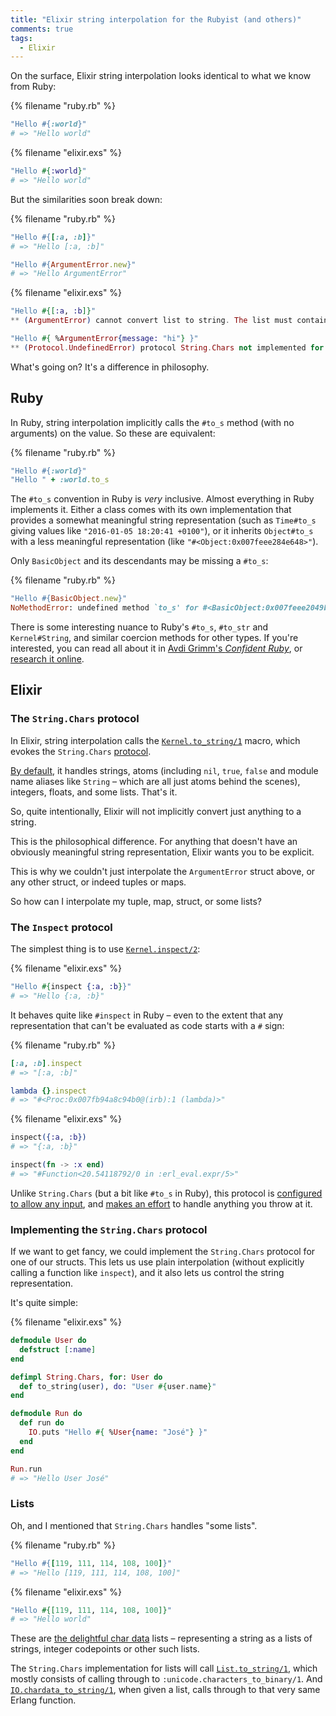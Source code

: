 ```yaml
---
title: "Elixir string interpolation for the Rubyist (and others)"
comments: true
tags:
  - Elixir
---
```


On the surface, Elixir string interpolation looks identical to what we know from Ruby:

{% filename "ruby.rb" %}
``` ruby ruby.rb
"Hello #{:world}"
# => "Hello world"
```

{% filename "elixir.exs" %}
``` elixir elixir.exs
"Hello #{:world}"
# => "Hello world"
```

But the similarities soon break down:

{% filename "ruby.rb" %}
``` ruby ruby.rb
"Hello #{[:a, :b]}"
# => "Hello [:a, :b]"

"Hello #{ArgumentError.new}"
# => "Hello ArgumentError"
```

{% filename "elixir.exs" %}
``` elixir elixir.exs
"Hello #{[:a, :b]}"
** (ArgumentError) cannot convert list to string. The list must contain only integers, strings or nested such lists; got: [:a, :b]

"Hello #{ %ArgumentError{message: "hi"} }"
** (Protocol.UndefinedError) protocol String.Chars not implemented for %ArgumentError{message: "hi"}
```

What's going on? It's a difference in philosophy.


## Ruby

In Ruby, string interpolation implicitly calls the `#to_s` method (with no arguments) on the value. So these are equivalent:

{% filename "ruby.rb" %}
``` ruby ruby.rb
"Hello #{:world}"
"Hello " + :world.to_s
```

The `#to_s` convention in Ruby is *very* inclusive. Almost everything in Ruby implements it. Either a class comes with its own implementation that provides a somewhat meaningful string representation (such as `Time#to_s` giving values like `"2016-01-05 18:20:41 +0100"`), or it inherits `Object#to_s` with a less meaningful representation (like `"#<Object:0x007feee284e648>"`).

Only `BasicObject` and its descendants may be missing a `#to_s`:

{% filename "ruby.rb" %}
``` ruby ruby.rb
"Hello #{BasicObject.new}"
NoMethodError: undefined method `to_s' for #<BasicObject:0x007feee2049b00>
```

There is some interesting nuance to Ruby's `#to_s`, `#to_str` and `Kernel#String`, and similar coercion methods for other types. If you're interested, you can read all about it in [Avdi Grimm's *Confident Ruby*](http://www.confidentruby.com/), or [research it online](http://stackoverflow.com/q/11182052/6962).


## Elixir

### The `String.Chars` protocol

In Elixir, string interpolation calls the [`Kernel.to_string/1`](http://elixir-lang.org/docs/stable/elixir/Kernel.html#to_string/1) macro, which evokes the `String.Chars` [protocol](http://elixir-lang.org/getting-started/protocols.html).

[By default](https://github.com/elixir-lang/elixir/blob/058222c4bcffb398749552a9f8c5644c2cae138c/lib/elixir/lib/string/chars.ex), it handles strings, atoms (including `nil`, `true`, `false` and module name aliases like `String` – which are all just atoms behind the scenes), integers, floats, and some lists. That's it.

So, quite intentionally, Elixir will not implicitly convert just anything to a string.

This is the philosophical difference. For anything that doesn't have an obviously meaningful string representation, Elixir wants you to be explicit.

This is why we couldn't just interpolate the `ArgumentError` struct above, or any other struct, or indeed tuples or maps.

So how can I interpolate my tuple, map, struct, or some lists?

### The `Inspect` protocol

The simplest thing is to use [`Kernel.inspect/2`](http://elixir-lang.org/docs/stable/elixir/Kernel.html#inspect/2):

{% filename "elixir.exs" %}
``` elixir elixir.exs
"Hello #{inspect {:a, :b}}"
# => "Hello {:a, :b}"
```

It behaves quite like `#inspect` in Ruby – even to the extent that any representation that can't be evaluated as code starts with a `#` sign:

{% filename "ruby.rb" %}
``` ruby ruby.rb
[:a, :b].inspect
# => "[:a, :b]"

lambda {}.inspect
# => "#<Proc:0x007fb94a8c94b0@(irb):1 (lambda)>"
```

{% filename "elixir.exs" %}
``` elixir elixir.exs
inspect({:a, :b})
# => "{:a, :b}"

inspect(fn -> :x end)
# => "#Function<20.54118792/0 in :erl_eval.expr/5>"
```

Unlike `String.Chars` (but a bit like `#to_s` in Ruby), this protocol is [configured to allow any input](https://github.com/elixir-lang/elixir/blob/3b601660d4d4eb0c69f824fcebbbe93a3f2ba463/lib/elixir/lib/inspect.ex#L55-L56), and [makes an effort](https://github.com/elixir-lang/elixir/blob/3b601660d4d4eb0c69f824fcebbbe93a3f2ba463/lib/elixir/lib/inspect.ex#L512-L528) to handle anything you throw at it.

### Implementing the `String.Chars` protocol

If we want to get fancy, we could implement the `String.Chars` protocol for one of our structs. This lets us use plain interpolation (without explicitly calling a function like `inspect`), and it also lets us control the string representation.

It's quite simple:

{% filename "elixir.exs" %}
``` elixir elixir.exs
defmodule User do
  defstruct [:name]
end

defimpl String.Chars, for: User do
  def to_string(user), do: "User #{user.name}"
end

defmodule Run do
  def run do
    IO.puts "Hello #{ %User{name: "José"} }"
  end
end

Run.run
# => "Hello User José"
```

### Lists

Oh, and I mentioned that `String.Chars` handles "some lists".

{% filename "ruby.rb" %}
``` ruby ruby.rb
"Hello #{[119, 111, 114, 108, 100]}"
# => "Hello [119, 111, 114, 108, 100]"
```

{% filename "elixir.exs" %}
``` elixir elixir.exs
"Hello #{[119, 111, 114, 108, 100]}"
# => "Hello world"
```

These are [the delightful char data](/2015/12/char-data/) lists – representing a string as a lists of strings, integer codepoints or other such lists.

The `String.Chars` implementation for lists will call [`List.to_string/1`](http://elixir-lang.org/docs/stable/elixir/List.html#to_string/1), which mostly consists of calling through to `:unicode.characters_to_binary/1`. And [`IO.chardata_to_string/1`](http://elixir-lang.org/docs/stable/elixir/IO.html#chardata_to_string/1), when given a list, calls through to that very same Erlang function.
